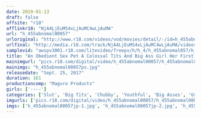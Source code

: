 ```yaml
---
date: 2019-01-13
draft: false
affsite: "r18"
afflinkr18: "NjA4LjEuMS4xLjAuMC4wLjAuMA"
url: "h_455abnomal00057"
urloriginal: "http://www.r18.com/videos/vod/movies/detail/-/id=h_455abnomal00057"
urlfinal: "http://media.r18.com/track/NjA4LjEuMS4xLjAuMC4wLjAuMA/videos/vod/movies/detail/-/id=h_455abnomal00057"
samplevid: "awspv3001.r18.com/litevideo/freepv/h/h_4/h_455abnomal057/h_455abnomal057_dmb_w.mp4"
title: "An Obedient Sex Pet A Colossal Tits And Big Ass Girl Her First AV Shoot A Plump And Pudgy Breaking In Session"
mainimgurl: "pics.r18.com/digital/video/h_455abnomal00057/h_455abnomal00057ps.jpg"
mainimgs: "h_455abnomal00057ps.jpg"
releasedate: "Sept. 25, 2017"
duration: 161
productioncomp: "Maguro Products"
girls: ['----']
categories: ['Slut', 'Big Tits', 'Chubby', 'Youthful', 'Big Asses', 'Gym Clothes', 'School Uniform', 'Documentary', 'Hi-Def']
imgurls: ['pics.r18.com/digital/video/h_455abnomal00057/h_455abnomal00057jp-1.jpg', 'pics.r18.com/digital/video/h_455abnomal00057/h_455abnomal00057jp-2.jpg', 'pics.r18.com/digital/video/h_455abnomal00057/h_455abnomal00057jp-3.jpg', 'pics.r18.com/digital/video/h_455abnomal00057/h_455abnomal00057jp-4.jpg', 'pics.r18.com/digital/video/h_455abnomal00057/h_455abnomal00057jp-5.jpg', 'pics.r18.com/digital/video/h_455abnomal00057/h_455abnomal00057jp-6.jpg', 'pics.r18.com/digital/video/h_455abnomal00057/h_455abnomal00057jp-7.jpg', 'pics.r18.com/digital/video/h_455abnomal00057/h_455abnomal00057jp-8.jpg', 'pics.r18.com/digital/video/h_455abnomal00057/h_455abnomal00057jp-9.jpg', 'pics.r18.com/digital/video/h_455abnomal00057/h_455abnomal00057jp-10.jpg', 'pics.r18.com/digital/video/h_455abnomal00057/h_455abnomal00057jp-11.jpg', 'pics.r18.com/digital/video/h_455abnomal00057/h_455abnomal00057jp-12.jpg', 'pics.r18.com/digital/video/h_455abnomal00057/h_455abnomal00057jp-13.jpg', 'pics.r18.com/digital/video/h_455abnomal00057/h_455abnomal00057jp-14.jpg', 'pics.r18.com/digital/video/h_455abnomal00057/h_455abnomal00057jp-15.jpg', 'pics.r18.com/digital/video/h_455abnomal00057/h_455abnomal00057jp-16.jpg', 'pics.r18.com/digital/video/h_455abnomal00057/h_455abnomal00057jp-17.jpg', 'pics.r18.com/digital/video/h_455abnomal00057/h_455abnomal00057jp-18.jpg', 'pics.r18.com/digital/video/h_455abnomal00057/h_455abnomal00057jp-19.jpg', 'pics.r18.com/digital/video/h_455abnomal00057/h_455abnomal00057jp-20.jpg']
imgs: ['h_455abnomal00057jp-1.jpg', 'h_455abnomal00057jp-2.jpg', 'h_455abnomal00057jp-3.jpg', 'h_455abnomal00057jp-4.jpg', 'h_455abnomal00057jp-5.jpg', 'h_455abnomal00057jp-6.jpg', 'h_455abnomal00057jp-7.jpg', 'h_455abnomal00057jp-8.jpg', 'h_455abnomal00057jp-9.jpg', 'h_455abnomal00057jp-10.jpg', 'h_455abnomal00057jp-11.jpg', 'h_455abnomal00057jp-12.jpg', 'h_455abnomal00057jp-13.jpg', 'h_455abnomal00057jp-14.jpg', 'h_455abnomal00057jp-15.jpg', 'h_455abnomal00057jp-16.jpg', 'h_455abnomal00057jp-17.jpg', 'h_455abnomal00057jp-18.jpg', 'h_455abnomal00057jp-19.jpg', 'h_455abnomal00057jp-20.jpg']
---
```


